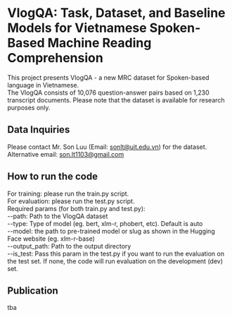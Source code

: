 # VlogQA: Task, Dataset, and Baseline Models for Vietnamese Spoken-Based Machine Reading Comprehension
This project presents VlogQA - a new MRC dataset for Spoken-based language in Vietnamese.     
The VlogQA consists of 10,076 question-answer pairs based on 1,230 transcript documents. 
Please note that the dataset is available for research purposes only. 

## Data Inquiries
Please contact Mr. Son Luu (Email: sonlt@uit.edu.vn) for the dataset.  
Alternative email: son.lt1103@gmail.com    

## How to run the code  
For training: please run the train.py script.   
For evaluation: please run the test.py script.   
Required params (for both train.py and test.py):  
--path: Path to the VlogQA dataset  
--type: Type of model (eg. bert, xlm-r, phobert, etc). Default is auto   
--model: the path to pre-trained model or slug as shown in the Hugging Face website (eg. xlm-r-base)   
--output_path: Path to the output directory   
--is_test: Pass this param in the test.py if you want to run the evaluation on the test set. If none, the code will run evaluation on the development (dev) set.   

## Publication 
tba 

